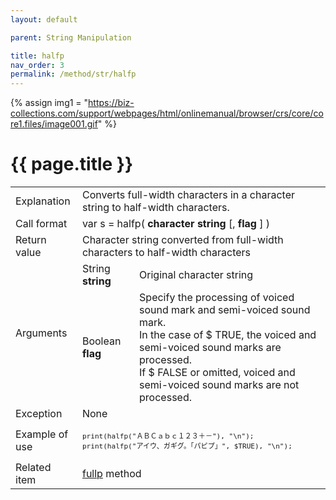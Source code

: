 ```yaml
---
layout: default

parent: String Manipulation

title: halfp
nav_order: 3
permalink: /method/str/halfp
---
```

{% assign img1 = "https://biz-collections.com/support/webpages/html/onlinemanual/browser/crs/core/core1.files/image001.gif" %}


# {{ page.title }}

<table>
  <tr>
    <td>Explanation</td>
    <td colspan="2">Converts full-width characters in a character string to half-width characters.</td>
  </tr>
  <tr>
    <td>Call format</td>
    <td colspan="2">var s = halfp( <b>character string</b> [, <b>flag</b> ] )</td>
  </tr>
  <tr>
    <td>Return value</td>
    <td colspan="2">Character string converted from full-width characters to half-width characters</td>
  </tr>  
  <tr>
    <td rowspan="2">Arguments</td>
    <td>String <b>string</b></td>
    <td>Original character string</td>
  </tr>
  <tr>
    <td>Boolean <b>flag</b></td>
    <td>Specify the processing of voiced sound mark and semi-voiced sound mark.<br>In the case of $ TRUE, the voiced and semi-voiced sound marks are processed.<br>If $ FALSE or omitted, voiced and semi-voiced sound marks are not processed.</td>
  </tr>
  <tr>
    <td>Exception</td>
    <td colspan="2">None</td>
  </tr>
  <tr>
    <td>Example of use</td>
    <td colspan="2"><code><pre>print(halfp("ＡＢＣａｂｃ１２３＋－"), "\n");
print(halfp("アイウ、ガギグ。「パピプ」", $TRUE), "\n");</pre></code></td>
  </tr>
  <tr>
    <td>Related item</td>
    <td colspan="2"><a href="/method/str/fullp">fullp</a> method</td>
  </tr>
</table>


